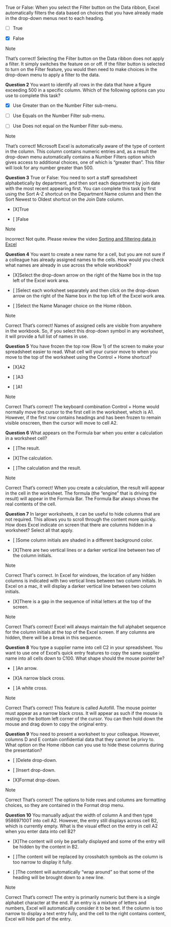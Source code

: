 
True or False: When you select the Filter button on the Data ribbon, Excel automatically filters the data based on choices that you have already made in the drop-down menus next to each heading. 


- [ ] True



- [X] False


> [!NOTE]
That’s correct! Selecting the Filter button on the Data ribbon does not apply a filter. It simply switches the feature on or off. If the filter button is selected to turn on the Filter feature, you would then need to make choices in the drop-down menu to apply a filter to the data.


**Question 2**
You want to identify all rows in the data that have a figure exceeding 500 in a specific column. Which of the following options can you use to complete this task?




- [X] Use Greater than on the Number Filter sub-menu.
- [ ] Use Equals on the Number Filter sub-menu.




- [ ] Use Does not equal on the Number Filter sub-menu.


> [!NOTE]
That’s correct! Microsoft Excel is automatically aware of the type of content in the column. This column contains numeric entries and, as a result the drop-down menu automatically contains a Number Filters option which gives access to additional choices, one of which is “greater than”. This filter will look for any number greater than 500. 



**Question 3**
True or False: You need to sort a staff spreadsheet alphabetically by department, and then sort each department by join date with the most recent appearing first. You can complete this task by first using the Sort A-Z shortcut on the Department Name column and then the Sort Newest to Oldest shortcut on the Join Date column.


- [X]True



- [ ]False

> [!NOTE]
Incorrect
Not quite. Please review the video 
[Sorting and filtering data in Excel](https://www.coursera.org/learn/preparing-data-for-analysis-with-microsoft-excel/lecture/xn2kr/sorting-and-filtering-data-in-excel)



**Question 4**
You want to create a new name for a cell, but you are not sure if a colleague has already assigned names to the cells. How would you check what names are already in use across the whole workbook?


- [X]Select the drop-down arrow on the right of the Name box in the top left of the Excel work area.



- [ ]Select each worksheet separately and then click on the drop-down arrow on the right of the Name box in the top left of the Excel work area.



- [ ]Select the Name Manager choice on the Home ribbon.

> [!NOTE]
Correct
That’s correct! Names of assigned cells are visible from anywhere in the workbook. So, if you select this drop-down symbol in any worksheet, it will provide a full list of names in use.



**Question 5**
You have frozen the top row (Row 1) of the screen to make your spreadsheet easier to read. What cell will your cursor move to when you move to the top of the worksheet using the Control + Home shortcut?


- [X]A2



- [ ]A3



- [ ]A1


> [!NOTE]
Correct
That’s correct! The keyboard combination Control + Home would normally move the cursor to the first cell in the worksheet, which is A1. However, if the first row contains headings and has been frozen to remain visible onscreen, then the cursor will move to cell A2.


**Question 6**
What appears on the Formula bar when you enter a calculation in a worksheet cell?


- [ ]The result.



- [X]The calculation.



- [ ]The calculation and the result.

> [!NOTE]
Correct
That’s correct! When you create a calculation, the result will appear in the cell in the worksheet. The formula (the “engine” that is driving the result) will appear in the Formula Bar. The Formula Bar always shows the real contents of the cell.



**Question 7**
In larger worksheets, it can be useful to hide columns that are not required. This allows you to scroll through the content more quickly. How does Excel indicate on screen that there are columns hidden in a worksheet? Select all that apply.


- [ ]Some column initials are shaded in a different background color.



- [X]There are two vertical lines or a darker vertical line between two of the column initials.

> [!NOTE]
Correct
That's correct. In Excel for windows, the location of any hidden columns is indicated with two vertical lines between two column initials. In Excel on a mac, it will display a darker vertical line between two column initials.


- [X]There is a gap in the sequence of initial letters at the top of the screen.


> [!NOTE]
Correct
That’s correct! Excel will always maintain the full alphabet sequence for the column initials at the top of the Excel screen. If any columns are hidden, there will be a break in this sequence.


**Question 8**
You type a supplier name into cell C2 in your spreadsheet. You want to use one of Excel’s quick entry features to copy the same supplier name into all cells down to C100. What shape should the mouse pointer be?


- [ ]An arrow.



- [X]A narrow black cross.



- [ ]A white cross.

> [!NOTE]
Correct
That’s correct! This feature is called Autofill. The mouse pointer must appear as a narrow black cross. It will appear as such if the mouse is resting on the bottom left corner of the cursor. You can then hold down the mouse and drag down to copy the original entry.


**Question 9**
You need to present a worksheet to your colleague. However, columns D and E contain confidential data that they cannot be privy to. What option on the Home ribbon can you use to hide these columns during the presentation?


- [ ]Delete drop-down. 



- [ ]Insert drop-down. 



- [X]Format drop-down.

> [!NOTE]
Correct
That’s correct! The options to hide rows and columns are formatting choices, so they are contained in the Format drop menu.


**Question 10**
You manually adjust the width of column A and then type 958697100T into cell A2. However, the entry still displays across cell B2, which is currently empty. What is the visual effect on the entry in cell A2 when you enter data into cell B2?


- [X]The content will only be partially displayed and some of the entry will be hidden by the content in B2.



- [ ]The content will be replaced by crosshatch symbols as the column is too narrow to display it fully.



- [ ]The content will automatically “wrap around” so that some of the heading will be brought down to a new line.

> [!NOTE]
Correct
That’s correct! The entry is primarily numeric but there is a single alphabet character at the end. If an entry is a mixture of letters and numbers, Excel will automatically consider it to be text. If the column is too narrow to display a text entry fully, and the cell to the right contains content, Excel will hide part of the entry.


